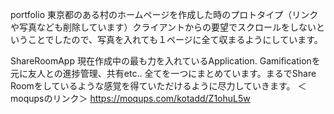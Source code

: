 portfolio
東京都のある村のホームページを作成した時のプロトタイプ（リンクや写真なども削除しています）クライアントからの要望でスクロールをしないということでしたので、写真を入れても１ページに全て収まるようにしています。

ShareRoomApp
現在作成中の最も力を入れているApplication. Gamificationを元に友人との進捗管理、共有etc.. 全てを一つにまとめています。まるでShare Roomをしているような感覚を得ていただけるように尽力していきます。
＜moqupsのリンク＞
https://moqups.com/kotadd/Z1ohuL5w

